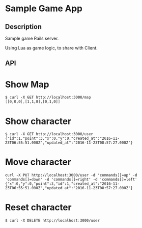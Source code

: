 Sample Game App
===

## Description

Sample game Rails server.

Using Lua as game logic, to share with Client.

## API

# Show Map

```
$ curl -X GET http://localhost:3000/map
[[0,0,0],[1,1,0],[0,1,0]]
```

# Show character

```
$ curl -X GET http://localhost:3000/user
{"id":1,"point":3,"x":0,"y":0,"created_at":"2016-11-23T06:55:51.000Z","updated_at":"2016-11-23T08:57:27.000Z"}
```

# Move character

```
curl -X PUT http://localhost:3000/user -d 'commands[]=up' -d 'commands[]=down' -d 'commands[]=right' -d 'commands[]=left'
{"x":0,"y":0,"point":3,"id":1,"created_at":"2016-11-23T06:55:51.000Z","updated_at":"2016-11-23T08:57:27.000Z"}
```

# Reset character
```
$ curl -X DELETE http://localhost:3000/user
```
